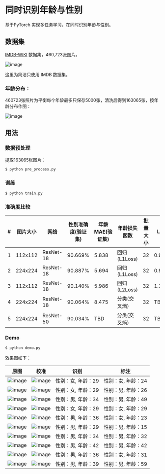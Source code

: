# 同时识别年龄与性别
基于PyTorch 实现多任务学习，在同时识别年龄与性别。


## 数据集

[IMDB-WIKI](https://data.vision.ee.ethz.ch/cvl/rrothe/imdb-wiki/) 数据集，460,723张图片。

![image](https://github.com/foamliu/Joint-Estimation-of-Age-and-Gender/raw/master/images/imdb-wiki-teaser.png)

这里为简洁只使用 IMDB 数据集。

### 年龄分布：

460723张照片为平衡每个年龄最多只保存5000张，清洗后得到163065张，按年龄分布作图：

![image](https://github.com/foamliu/Joint-Estimation-of-Age-and-Gender/raw/master/images/age.png)

## 用法

### 数据预处理
提取163065张图片：
```bash
$ python pre_process.py
```

### 训练
```bash
$ python train.py
```

### 准确度比较

#|图片大小|网络|性别准确度(验证集)|年龄MAE(验证集)|年龄损失函数|批量大小|Loss|年龄权重|
|---|---|---|---|---|---|---|---|---|
|1|112x112|ResNet-18|90.669%|5.838|回归(L1Loss)|32|0.9888|0.1|
|2|224x224|ResNet-18|90.887%|5.694|回归(L1Loss)|32|0.9719|0.1|
|3|112x112|ResNet-18|90.140%|5.986|回归(L2Loss)|32|1.121|0.01|
|4|224x224|ResNet-18|90.064%|8.475|分类(交叉熵)|32|TBD|TBD|
|5|224x224|ResNet-50|90.034%|TBD|分类(交叉熵)|32|TBD|TBD|


### Demo
```bash
$ python demo.py
```

效果图如下：

原图 | 校准 | 识别 | 标注 |
|---|---|---|---|
|![image](https://github.com/foamliu/Age-and-Gender/raw/master/images/0_raw.jpg)|![image](https://github.com/foamliu/Age-and-Gender/raw/master/images/0_img.jpg)|性别：女, 年龄：29|性别：女, 年龄：24|
|![image](https://github.com/foamliu/Age-and-Gender/raw/master/images/1_raw.jpg)|![image](https://github.com/foamliu/Age-and-Gender/raw/master/images/1_img.jpg)|性别：女, 年龄：29|性别：男, 年龄：26|
|![image](https://github.com/foamliu/Age-and-Gender/raw/master/images/2_raw.jpg)|![image](https://github.com/foamliu/Age-and-Gender/raw/master/images/2_img.jpg)|性别：男, 年龄：34|性别：男, 年龄：49|
|![image](https://github.com/foamliu/Age-and-Gender/raw/master/images/3_raw.jpg)|![image](https://github.com/foamliu/Age-and-Gender/raw/master/images/3_img.jpg)|性别：女, 年龄：29|性别：女, 年龄：29|
|![image](https://github.com/foamliu/Age-and-Gender/raw/master/images/4_raw.jpg)|![image](https://github.com/foamliu/Age-and-Gender/raw/master/images/4_img.jpg)|性别：男, 年龄：36|性别：女, 年龄：23|
|![image](https://github.com/foamliu/Age-and-Gender/raw/master/images/5_raw.jpg)|![image](https://github.com/foamliu/Age-and-Gender/raw/master/images/5_img.jpg)|性别：男, 年龄：29|性别：男, 年龄：15|
|![image](https://github.com/foamliu/Age-and-Gender/raw/master/images/6_raw.jpg)|![image](https://github.com/foamliu/Age-and-Gender/raw/master/images/6_img.jpg)|性别：男, 年龄：34|性别：男, 年龄：32|
|![image](https://github.com/foamliu/Age-and-Gender/raw/master/images/7_raw.jpg)|![image](https://github.com/foamliu/Age-and-Gender/raw/master/images/7_img.jpg)|性别：男, 年龄：42|性别：男, 年龄：42|
|![image](https://github.com/foamliu/Age-and-Gender/raw/master/images/8_raw.jpg)|![image](https://github.com/foamliu/Age-and-Gender/raw/master/images/8_img.jpg)|性别：男, 年龄：36|性别：女, 年龄：31|
|![image](https://github.com/foamliu/Age-and-Gender/raw/master/images/9_raw.jpg)|![image](https://github.com/foamliu/Age-and-Gender/raw/master/images/9_img.jpg)|性别：男, 年龄：39|性别：男, 年龄：59|


